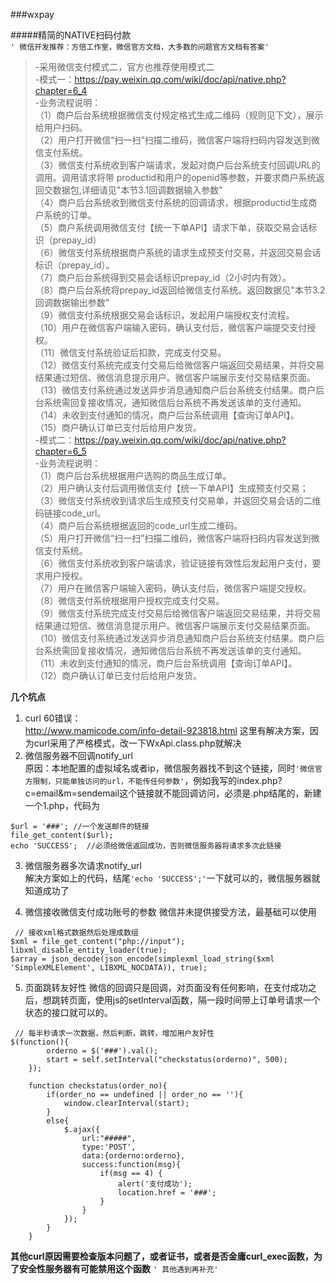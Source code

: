 ###wxpay

#####精简的NATIVE扫码付款  
`' 微信开发推荐：方倍工作室，微信官方文档，大多数的问题官方文档有答案'`  
>-采用微信支付模式二，官方也推荐使用模式二  
>-模式一：https://pay.weixin.qq.com/wiki/doc/api/native.php?chapter=6_4  
>-业务流程说明：  
（1）商户后台系统根据微信支付规定格式生成二维码（规则见下文），展示给用户扫码。  
（2）用户打开微信“扫一扫”扫描二维码，微信客户端将扫码内容发送到微信支付系统。  
（3）微信支付系统收到客户端请求，发起对商户后台系统支付回调URL的调用。调用请求将带  productid和用户的openid等参数，并要求商户系统返回交数据包,详细请见"本节3.1回调数据输入参数"  
（4）商户后台系统收到微信支付系统的回调请求，根据productid生成商户系统的订单。  
（5）商户系统调用微信支付【统一下单API】请求下单，获取交易会话标识（prepay_id）  
（6）微信支付系统根据商户系统的请求生成预支付交易，并返回交易会话标识（prepay_id）。  
（7）商户后台系统得到交易会话标识prepay_id（2小时内有效）。  
（8）商户后台系统将prepay_id返回给微信支付系统。返回数据见"本节3.2回调数据输出参数"  
（9）微信支付系统根据交易会话标识，发起用户端授权支付流程。  
（10）用户在微信客户端输入密码，确认支付后，微信客户端提交支付授权。  
（11）微信支付系统验证后扣款，完成支付交易。  
（12）微信支付系统完成支付交易后给微信客户端返回交易结果，并将交易结果通过短信、微信消息提示用户。微信客户端展示支付交易结果页面。  
（13）微信支付系统通过发送异步消息通知商户后台系统支付结果。商户后台系统需回复接收情况，通知微信后台系统不再发送该单的支付通知。  
（14）未收到支付通知的情况，商户后台系统调用【查询订单API】。  
（15）商户确认订单已支付后给用户发货。  
>-模式二：https://pay.weixin.qq.com/wiki/doc/api/native.php?chapter=6_5   
>-业务流程说明：  
（1）商户后台系统根据用户选购的商品生成订单。  
（2）用户确认支付后调用微信支付【统一下单API】生成预支付交易；  
（3）微信支付系统收到请求后生成预支付交易单，并返回交易会话的二维码链接code_url。  
（4）商户后台系统根据返回的code_url生成二维码。  
（5）用户打开微信“扫一扫”扫描二维码，微信客户端将扫码内容发送到微信支付系统。  
（6）微信支付系统收到客户端请求，验证链接有效性后发起用户支付，要求用户授权。  
（7）用户在微信客户端输入密码，确认支付后，微信客户端提交授权。  
（8）微信支付系统根据用户授权完成支付交易。  
（9）微信支付系统完成支付交易后给微信客户端返回交易结果，并将交易结果通过短信、微信消息提示用户。微信客户端展示支付交易结果页面。  
（10）微信支付系统通过发送异步消息通知商户后台系统支付结果。商户后台系统需回复接收情况，通知微信后台系统不再发送该单的支付通知。  
（11）未收到支付通知的情况，商户后台系统调用【查询订单API】。  
（12）商户确认订单已支付后给用户发货。  

**几个坑点**
1. curl 60错误：  
http://www.mamicode.com/info-detail-923818.html  这里有解决方案，因为curl采用了严格模式，改一下WxApi.class.php就解决  
2. 微信服务器不回调notify_url  
原因：本地配置的虚拟域名或者ip，微信服务器找不到这个链接，同时`'微信官方限制，只能单独访问的url，不能传任何参数'`，例如我写的index.php?c=email&m=sendemail这个链接就不能回调访问，必须是.php结尾的，新建一个1.php，代码为  
```
$url = '###'; //一个发送邮件的链接
file_get_content($url);
echo 'SUCCESS';  //必须给微信返回成功，否则微信服务器将请求多次此链接
```
3. 微信服务器多次请求notify_url  
解决方案如上的代码，结尾`'echo 'SUCCESS';'`一下就可以的，微信服务器就知道成功了  

4. 微信接收微信支付成功账号的参数
 微信并未提供接受方法，最基础可以使用
```
 // 接收xml格式数据然后处理成数组
$xml = file_get_content("php://input");
libxml_disable_entity_loader(true);
$array = json_decode(json_encode(simplexml_load_string($xml 'SimpleXMLElement', LIBXML_NOCDATA)), true);
```
5. 页面跳转友好性
微信的回调只是回调，对页面没有任何影响，在支付成功之后，想跳转页面，使用js的setInterval函数，隔一段时间带上订单号请求一个状态的接口就可以的。
```
 // 每半秒请求一次数据，然后判断，跳转，增加用户友好性
$(function(){
        orderno = $('###').val();
        start = self.setInterval("checkstatus(orderno)", 500);
    });

    function checkstatus(order_no){
        if(order_no == undefined || order_no == ''){
            window.clearInterval(start);
        }
        else{
            $.ajax({
                url:"#####",
                type:'POST',
                data:{orderno:orderno},
                success:function(msg){
                    if(msg == 4) {
                        alert('支付成功');
                        location.href = '###';
                    }
                }
            });
        }
    }
```
**其他curl原因需要检查版本问题了，或者证书，或者是否金庸curl_exec函数，为了安全性服务器有可能禁用这个函数**
 `' 其他遇到再补充'`  